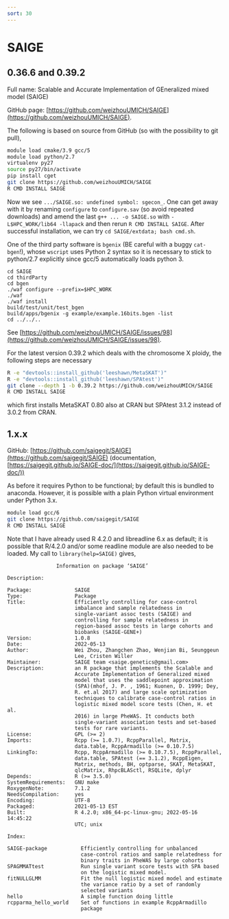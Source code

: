 ```yaml
---
sort: 30
---
```


# SAIGE

## 0.36.6 and 0.39.2

Full name: Scalable and Accurate Implementation of GEneralized mixed model (SAIGE)

GitHub page: [https://github.com/weizhouUMICH/SAIGE](https://github.com/weizhouUMICH/SAIGE).

The following is based on source from GitHub (so with the possibility to git pull),

```bash
module load cmake/3.9 gcc/5
module load python/2.7
virtualenv py27
source py27/bin/activate
pip install cget
git clone https://github.com/weizhouUMICH/SAIGE
R CMD INSTALL SAIGE
```

Now we see `.../SAIGE.so: undefined symbol: sgecon_`. One can get away with it by renaming `configure` to `configure.sav` (so avoid repeated downloads) and amend the last `g++ ... -o SAIGE.so` with `-L$HPC_WORK/lib64 -llapack` and then rerun `R CMD INSTALL SAIGE`. After successful installation, we can try `cd SAIGE/extdata; bash cmd.sh`.

One of the third party software is `bgenix` (BE careful with a buggy `cat-bgen`!), whose `wscript` uses Python 2 syntax so it is necessary to stick to python/2.7 explicitly since gcc/5 automatically loads python 3.

```
cd SAIGE
cd thirdParty
cd bgen
./waf configure --prefix=$HPC_WORK
./waf
./waf install
build/test/unit/test_bgen
build/apps/bgenix -g example/example.16bits.bgen -list
cd ../../..
```

See [https://github.com/weizhouUMICH/SAIGE/issues/98](https://github.com/weizhouUMICH/SAIGE/issues/98).

For the latest version 0.39.2 which deals with the chromosome X ploidy, the following steps are necessary

```bash
R -e "devtools::install_github('leeshawn/MetaSKAT')"
R -e "devtools::install_github('leeshawn/SPAtest')"
git clone --depth 1 -b 0.39.2 https://github.com/weizhouUMICH/SAIGE
R CMD INSTALL SAIGE
```

which first installs MetaSKAT 0.80 also at CRAN but SPAtest 3.1.2 instead of 3.0.2 from CRAN.

## 1.x.x

GitHub: [https://github.com/saigegit/SAIGE](https://github.com/saigegit/SAIGE) (documentation, [https://saigegit.github.io/SAIGE-doc/](https://saigegit.github.io/SAIGE-doc/))

As before it requires Python to be functional; by default this is bundled to anaconda. However, it is possible with a plain Python virtual environment under Python 3.x.

```bash
module load gcc/6
git clone https://github.com/saigegit/SAIGE
R CMD INSTALL SAIGE
```

Note that I have already used R 4.2.0 and libreadline 6.x as default; it is possible that R/4.2.0 and/or some readline module are also needed to be loaded. My call to `library(help=SAIGE)` gives,

```
                Information on package ‘SAIGE’

Description:

Package:              SAIGE
Type:                 Package
Title:                Efficiently controlling for case-control
                      imbalance and sample relatedness in
                      single-variant assoc tests (SAIGE) and
                      controlling for sample relatedness in
                      region-based assoc tests in large cohorts and
                      biobanks (SAIGE-GENE+)
Version:              1.0.8
Date:                 2022-05-13
Author:               Wei Zhou, Zhangchen Zhao, Wenjian Bi, Seunggeun
                      Lee, Cristen Willer
Maintainer:           SAIGE team <saige.genetics@gmail.com>
Description:          an R package that implements the Scalable and
                      Accurate Implementation of Generalized mixed
                      model that uses the saddlepoint approximation
                      (SPA)(mhof, J. P. , 1961; Kuonen, D. 1999; Dey,
                      R. et.al 2017) and large scale optimization
                      techniques to calibrate case-control ratios in
                      logistic mixed model score tests (Chen, H. et al.
                      2016) in large PheWAS. It conducts both
                      single-variant association tests and set-based
                      tests for rare variants.
License:              GPL (>= 2)
Imports:              Rcpp (>= 1.0.7), RcppParallel, Matrix,
                      data.table, RcppArmadillo (>= 0.10.7.5)
LinkingTo:            Rcpp, RcppArmadillo (>= 0.10.7.5), RcppParallel,
                      data.table, SPAtest (== 3.1.2), RcppEigen,
                      Matrix, methods, BH, optparse, SKAT, MetaSKAT,
                      qlcMatrix, RhpcBLASctl, RSQLite, dplyr
Depends:              R (>= 3.5.0)
SystemRequirements:   GNU make
RoxygenNote:          7.1.2
NeedsCompilation:     yes
Encoding:             UTF-8
Packaged:             2021-05-13 EST
Built:                R 4.2.0; x86_64-pc-linux-gnu; 2022-05-16 14:45:22
                      UTC; unix

Index:

SAIGE-package           Efficiently controlling for unbalanced
                        case-control ratios and sample relatedness for
                        binary traits in PheWAS by large cohorts
SPAGMMATtest            Run single variant score tests with SPA based
                        on the logistic mixed model.
fitNULLGLMM             Fit the null logistic mixed model and estimate
                        the variance ratio by a set of randomly
                        selected variants
hello                   A simple function doing little
rcpparma_hello_world    Set of functions in example RcppArmadillo
                        package
```
